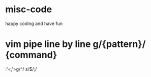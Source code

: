 # misc-code
happy coding and have fun

# vim pipe line by line g/{pattern}/ {command}
:'<,'>g/^/ s/$/;/
